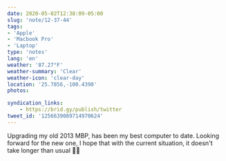 ```yaml
---
date: 2020-05-02T12:38:09-05:00
slug: 'note/12-37-44'
tags:
- 'Apple'
- 'Macbook Pro'
- 'Laptop'
type: 'notes'
lang: 'en'
weather: '87.27°F'
weather-summary: 'Clear'
weather-icon: 'clear-day'
location: '25.7856,-100.4398'
photos:

syndication_links:
    - https://brid.gy/publish/twitter
tweet_id: '1256639089714970624'
---
```

Upgrading my old 2013 MBP, has been my best computer to date. Looking forward for the new one, I hope that with the current situation, it doesn't take longer than usual 🤞🏼

  
